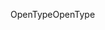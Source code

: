 <span data-ttu-id="3843b-101">OpenType</span><span class="sxs-lookup"><span data-stu-id="3843b-101">OpenType</span></span>